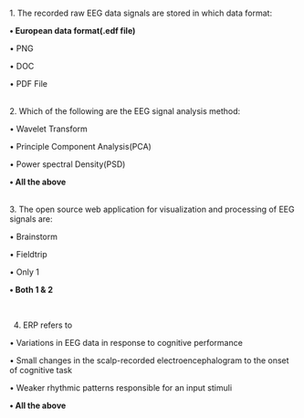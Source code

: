 <br>
1. The recorded raw EEG data signals are stored in which data format:<br>

<b>•	European data format(.edf file)<br></b>

•	PNG<br>

•	DOC<br>

•	PDF File<br>


&nbsp;
<br>
2. Which of the following are the EEG signal analysis method:<br>

•	Wavelet Transform<br>

•	Principle Component Analysis(PCA)<br> 

•	Power spectral Density(PSD)<br>

<b>•	All the above<br></b>

&nbsp;
<br>
3. The open source web application for visualization and processing of EEG signals are:<br>

•	Brainstorm<br>

•	Fieldtrip<br>

•	Only 1<br>

<b>•	Both 1 & 2<br></b>


&nbsp;
<br>

4. ERP refers to<br>

•	Variations in EEG data in response to cognitive performance<br>

•	Small changes in the scalp-recorded electroencephalogram to the onset of cognitive task<br>

•	Weaker rhythmic patterns responsible for an input stimuli<br>

<b>•	All the above<br></b>



